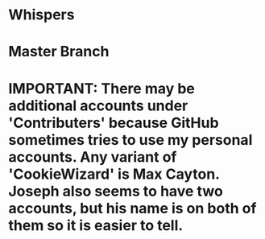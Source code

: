 # Whispers
# Master Branch

# IMPORTANT: There may be additional accounts under 'Contributers' because GitHub sometimes tries to use my personal accounts. Any variant of 'CookieWizard' is Max Cayton. Joseph also seems to have two accounts, but his name is on both of them so it is easier to tell.
